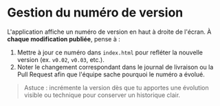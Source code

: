 # Gestion du numéro de version

L'application affiche un numéro de version en haut à droite de l'écran. À **chaque modification publiée**, pense à :

1. Mettre à jour ce numéro dans `index.html` pour refléter la nouvelle version (ex. `v0.02`, `v0.03`, etc.).
2. Noter le changement correspondant dans le journal de livraison ou la Pull Request afin que l'équipe sache pourquoi le numéro a évolué.

> Astuce : incrémente la version dès que tu apportes une évolution visible ou technique pour conserver un historique clair.
